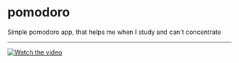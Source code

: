 # pomodoro
Simple pomodoro app, that helps me when I study and can't concentrate
<hr>

[![Watch the video](https://user-images.githubusercontent.com/93133329/165139960-88345940-2834-436a-ab95-87b6b612d7f2.jpeg)](https://www.youtube.com/watch?v=p5ST7nmKHsk)

